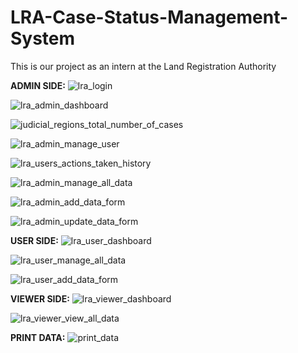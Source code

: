 # LRA-Case-Status-Management-System
This is our project as an intern at the Land Registration Authority

**ADMIN SIDE:**
![lra_login](https://github.com/constRG/LRA-Case-Status-Management-System/assets/103750848/cd0a7204-bbe4-4b02-a35b-281f2ea576fb)

![lra_admin_dashboard](https://github.com/constRG/LRA-Case-Status-Management-System/assets/103750848/34322ff6-00e4-40e2-bd96-4848ce99636c)

![judicial_regions_total_number_of_cases](https://github.com/constRG/LRA-Case-Status-Management-System/assets/103750848/d3f9d57d-bcf1-4bd4-8efc-a952a9f59532)

![lra_admin_manage_user](https://github.com/constRG/LRA-Case-Status-Management-System/assets/103750848/48cceba1-5968-45a5-8698-d7a20a45c55c)

![lra_users_actions_taken_history](https://github.com/constRG/LRA-Case-Status-Management-System/assets/103750848/f6a8d1ca-12dd-4263-8817-721790d6e555)

![lra_admin_manage_all_data](https://github.com/constRG/LRA-Case-Status-Management-System/assets/103750848/8656e516-91cd-407b-85d2-9e4b7d472cb1)

![lra_admin_add_data_form](https://github.com/constRG/LRA-Case-Status-Management-System/assets/103750848/eb59b22c-a9b6-4e10-ac72-2ec8ac5a112d)

![lra_admin_update_data_form](https://github.com/constRG/LRA-Case-Status-Management-System/assets/103750848/d100a152-48cb-4f37-a229-353c9aa69ffd)



**USER SIDE:**
![lra_user_dashboard](https://github.com/constRG/LRA-Case-Status-Management-System/assets/103750848/69750546-cebd-4d26-9f38-32c37cdd6c5d)

![lra_user_manage_all_data](https://github.com/constRG/LRA-Case-Status-Management-System/assets/103750848/61290567-7f85-4bcf-94b7-f1e8fc118e9f)

![lra_user_add_data_form](https://github.com/constRG/LRA-Case-Status-Management-System/assets/103750848/e21c5529-e73e-417f-94ef-ea467f1261dd)



**VIEWER SIDE:**
![lra_viewer_dashboard](https://github.com/constRG/LRA-Case-Status-Management-System/assets/103750848/8004d883-5030-422c-994c-53ac293d27a3)

![lra_viewer_view_all_data](https://github.com/constRG/LRA-Case-Status-Management-System/assets/103750848/d6c1f8ee-a145-4c4c-8ed7-2af4d5e05fc8)



**PRINT DATA:**
![print_data](https://github.com/constRG/LRA-Case-Status-Management-System/assets/103750848/9ede3dcd-5905-4d2d-ac1a-e6ca4f3dd6bc)













